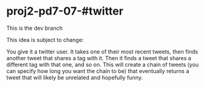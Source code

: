 proj2-pd7-07-#twitter
==================

This is the dev branch

This idea is subject to change:

You give it a twitter user. It takes one of their most recent tweets, then finds another tweet that shares a tag with it.
Then it finds a tweet that shares a different tag with that one, and so on. This will create a chain of tweets (you 
can specify how long you want the chain to be) that eventually returns a tweet that will likely be unrelated and
hopefully funny.

